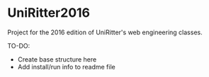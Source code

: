 # UniRitter2016

Project for the 2016 edition of UniRitter's web engineering classes.

TO-DO:
* Create base structure here
* Add install/run info to readme file